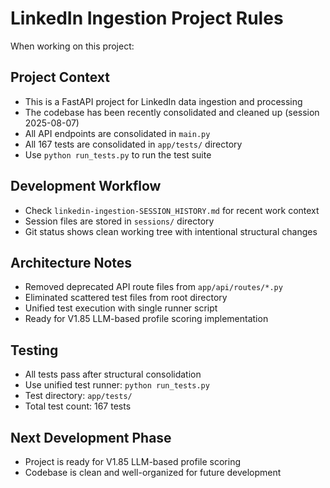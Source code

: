 # LinkedIn Ingestion Project Rules

When working on this project:

## Project Context
- This is a FastAPI project for LinkedIn data ingestion and processing
- The codebase has been recently consolidated and cleaned up (session 2025-08-07)
- All API endpoints are consolidated in `main.py` 
- All 167 tests are consolidated in `app/tests/` directory
- Use `python run_tests.py` to run the test suite

## Development Workflow
- Check `linkedin-ingestion-SESSION_HISTORY.md` for recent work context
- Session files are stored in `sessions/` directory
- Git status shows clean working tree with intentional structural changes

## Architecture Notes
- Removed deprecated API route files from `app/api/routes/*.py`
- Eliminated scattered test files from root directory
- Unified test execution with single runner script
- Ready for V1.85 LLM-based profile scoring implementation

## Testing
- All tests pass after structural consolidation
- Use unified test runner: `python run_tests.py`
- Test directory: `app/tests/`
- Total test count: 167 tests

## Next Development Phase
- Project is ready for V1.85 LLM-based profile scoring
- Codebase is clean and well-organized for future development
